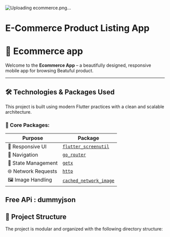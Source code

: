 ![Uploading ecommerce.png…]()
# E-Commerce Product Listing App




# 🍲 Ecommerce app

Welcome to the **Ecommerce App** – a beautifully designed, responsive mobile app for browsing Beatuful product.

---



## 🛠️ Technologies & Packages Used

This project is built using modern Flutter practices with a clean and scalable architecture.

### 🔧 Core Packages:

| Purpose              | Package                     |
|----------------------|-----------------------------|
| 💠 Responsive UI     | [`flutter_screenutil`](https://pub.dev/packages/flutter_screenutil) |
| 🚀 Navigation        | [`go_router`](https://pub.dev/packages/go_router) |
| 🔄 State Management  | [`getx`](https://pub.dev/packages/get) |
| 🌐 Network Requests  | [`http`](https://pub.dev/packages/http) |
| 🖼️ Image Handling    | [`cached_network_image`](https://pub.dev/packages/cached_network_image) |


Free APi : dummyjson
---

## 📂 Project Structure

The project is modular and organized with the following directory structure:

